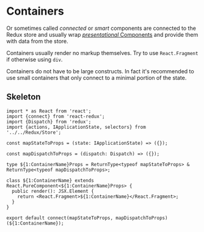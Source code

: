 # Containers

Or sometimes called _connected_ or _smart_ components are connected to the Redux store and usually wrap [_presentational_ Components](COMPONENTS.md) and provide them with data from the store.

Containers usually render no markup themselves. Try to use `React.Fragment` if otherwise using `div`.

Containers do not have to be large constructs. In fact it's recommended to use small containers that only connect to a minimal portion of the state.

## Skeleton
```tsx
import * as React from 'react';
import {connect} from 'react-redux';
import {Dispatch} from 'redux';
import {actions, IApplicationState, selectors} from '../../Redux/Store';

const mapStateToProps = (state: IApplicationState) => ({});

const mapDispatchToProps = (dispatch: Dispatch) => ({});

type ${1:ContainerName}Props = ReturnType<typeof mapStateToProps> & ReturnType<typeof mapDispatchToProps>;

class ${1:ContainerName} extends React.PureComponent<${1:ContainerName}Props> {
  public render(): JSX.Element {
    return <React.Fragment>${1:ContainerName}</React.Fragment>;
  }
}

export default connect(mapStateToProps, mapDispatchToProps)(${1:ContainerName});
```

